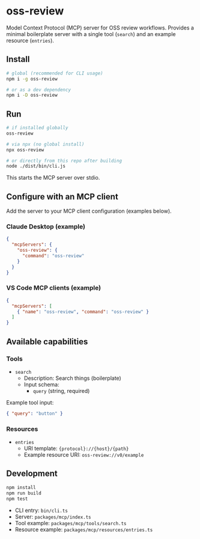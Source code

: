 # oss-review

Model Context Protocol (MCP) server for OSS review workflows. Provides a minimal boilerplate server with a single tool (`search`) and an example resource (`entries`).

## Install

```bash
# global (recommended for CLI usage)
npm i -g oss-review

# or as a dev dependency
npm i -D oss-review
```

## Run

```bash
# if installed globally
oss-review

# via npx (no global install)
npx oss-review

# or directly from this repo after building
node ./dist/bin/cli.js
```

This starts the MCP server over stdio.

## Configure with an MCP client

Add the server to your MCP client configuration (examples below).

### Claude Desktop (example)
```json
{
  "mcpServers": {
    "oss-review": {
      "command": "oss-review"
    }
  }
}
```

### VS Code MCP clients (example)
```json
{
  "mcpServers": [
    { "name": "oss-review", "command": "oss-review" }
  ]
}
```

## Available capabilities

### Tools
- `search`
  - Description: Search things (boilerplate)
  - Input schema:
    - `query` (string, required)

Example tool input:
```json
{ "query": "button" }
```

### Resources
- `entries`
  - URI template: `{protocol}://{host}/{path}`
  - Example resource URI: `oss-review://v0/example`

## Development

```bash
npm install
npm run build
npm test
```

- CLI entry: `bin/cli.ts`
- Server: `packages/mcp/index.ts`
- Tool example: `packages/mcp/tools/search.ts`
- Resource example: `packages/mcp/resources/entries.ts`
